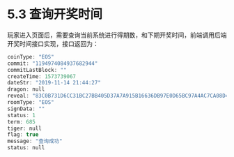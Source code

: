 # 5.3 查询开奖时间

玩家进入页面后，需要查询当前系统进行得期数，和下期开奖时间，前端调用后端开奖时间接口实现，接口返回为：

```c++
coinType: "EOS"
commit: "1194974084937682944"
commitLastBlock: ""
createTime: 1573739067
dateStr: "2019-11-14 21:44:27"
dragon: null
reveal: "83C0B731D6CC31BC27BB405D37A7A915B16636DB97E0D65BC97A4AC7CA08D436"
roomType: "EOS"
signData: ""
status: 1
term: 685
tiger: null
flag: true
message: "查询成功"
status: null
```

